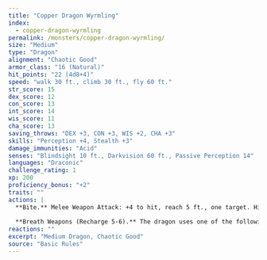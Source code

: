 ```yaml
---
title: "Copper Dragon Wyrmling"
index:
  - copper-dragon-wyrmling
permalink: /monsters/copper-dragon-wyrmling/
size: "Medium"
type: "Dragon"
alignment: "Chaotic Good"
armor_class: "16 (Natural)"
hit_points: "22 (4d8+4)"
speed: "walk 30 ft., climb 30 ft., fly 60 ft."
str_score: 15
dex_score: 12
con_score: 13
int_score: 14
wis_score: 11
cha_score: 13
saving_throws: "DEX +3, CON +3, WIS +2, CHA +3"
skills: "Perception +4, Stealth +3"
damage_immunities: "Acid"
senses: "Blindsight 10 ft., Darkvision 60 ft., Passive Perception 14"
languages: "Draconic"
challenge_rating: 1
xp: 200
proficiency_bonus: "+2"
traits: ""
actions: |
  **Bite.** Melee Weapon Attack: +4 to hit, reach 5 ft., one target. Hit: 7 (1d10 + 2) piercing damage.
  
  **Breath Weapons (Recharge 5-6).** The dragon uses one of the following breath weapons. Acid Breath. The dragon exhales acid in an 20-foot line that is 5 feet wide. Each creature in that line must make a DC 11 Dexterity saving throw, taking 18 (4d8) acid damage on a failed save, or half as much damage on a successful one. Slowing Breath. The dragon exhales gas in a 15-foot cone. Each creature in that area must succeed on a DC 11 Constitution saving throw. On a failed save, the creature can't use reactions, its speed is halved, and it can't make more than one attack on its turn. In addition, the creature can use either an action or a bonus action on its turn, but not both. These effects last for 1 minute. The creature can repeat the saving throw at the end of each of its turns, ending the effect on itself with a successful save.
reactions: ""
excerpt: "Medium Dragon, Chaotic Good"
source: "Basic Rules"
---
```

